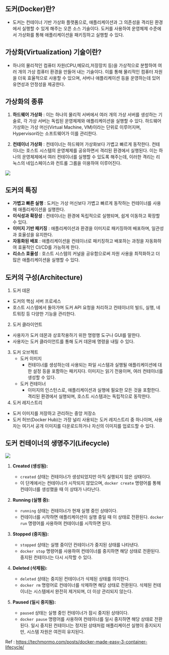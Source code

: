 ## 도커(Docker)란?
- 도커는 컨테이너 기반 가상화 플랫폼으로, 애플리케이션과 그 의존성을 격리된 환경에서 실행할 수 있게 해주는 오픈 소스 기술이다. 도커를 사용하여 운영체제 수준에서 가상화를 통해 애플리케이션을 패키징하고 실행할 수 있다.

## 가상화(Virtualization) 기술이란?
- 하나의 물리적인 컴퓨터 자원(CPU,메모리,저장장치 등)을 가상적으로 분할하여 여러 개의 가상 컴퓨터 환경을 만들어 내는 기술이다. 이를 통해 물리적인 컴퓨터 자원을 더욱 효율적으로 사용할 수 있으며, 서버나 애플리케이션 등을 운영하는데 있어 유연성과 안정성을 제공한다.

## 가상화의 종류
1. **하드웨어 가상화** :
   이는 하나의 물리적 서버에서 여러 개의 가상 서버를 생성하는 기술로, 각 가상 서버는 독립된 운영체제와 애플리케이션을 실행할 수 있다. 하드웨어 가상화는 가상 머신(Virtual Machine, VM)이라는 단위로 이루어지며, Hypervisor라는 소프트웨어가 이를 관리한다.


2. **컨테이너 가상화** :
   컨테이너는 하드웨어 가상화보다 가볍고 빠르게 동작한다. 컨테이너는 호스트 시스템의 운영체제를 공유하면서 격리된 환경에서 실행된다. 이는 하나의 운영체제에서 여러 컨테이너를 실행할 수 있도록 해주는데, 이러한 격리는 리눅스의 네임스페이스와 컨트롤 그룹을 이용하여 이루어진다.

![](https://lh6.googleusercontent.com/HWd2a3foV81WcdrNub4Q_B265GamwqAFSniZyLqErj9yzsnQWvPqkKMbKExaSEpJLm9L_qCItPSv7kUWL26AcXU9BZprZikZV0D76bTSU7hSYLyR2AuHj_ZioNJX6NgkTHDyhCiM)

## 도커의 특징
- **가볍고 빠른 실행** : 도커는 가상 머신보다 가볍고 빠르게 동작하는 컨테이너를 사용해 애플리케이션을 실행한다.
- **이식성과 확장성** : 컨테이너는 환경에 독립적으로 실행되며, 쉽게 이동하고 확장할 수 있다.
- **이미지 기반 패키징** : 애플리케이션과 환경을 이미지로 패키징하여 배포하며, 일관성과 효율성을 유지한다.
- **자동화된 배포** : 애플리케이션을 컨테이너로 패키징하고 배포하는 과정을 자동화하여 효율적인 CI/CD를 가능하게 한다.
- **리소스 효율성** : 호스트 시스템의 커널을 공유함으로써 자원 사용을 최적화하고 더 많은 애플리케이션을 실행할 수 있다.

## 도커의 구성(Architecture)
1. 도커 데몬
- 도커의 핵심 서버 프로세스
- 호스트 시스템에서 돌아가며 도커 API 요청을 처리하고 컨테이너의 빌드, 실행, 네트워킹 등 다양한 기능을 관리한다.
2. 도커 클라이언트
- 사용자가 도커 데몬과 상호작용하기 위한 명령행 도구나 GUI를 말한다.
- 사용자는 도커 클라이언트를 통해 도커 데몬에 명령을 내릴 수 있다.
3. 도커 오브젝트
   - 도커 이미지
     - 컨테이너를 생성하는데 사용되는 파일 시스템과 실행될 애플리케이션에 대한 설정 등을 포함하는 패키지다.
       이미지는 읽기 전용이며, 여러 컨테이너를 생성할 수 있다.
   - 도커 컨테이너
     - 이미지의 인스턴스로, 애플리케이션과 실행에 필요한 모든 것을 포함한다.
       격리된 환경에서 실행되며, 호스트 시스템과는 독립적으로 동작한다.
4. 도커 레지스트리
- 도커 이미지를 저장하고 관리하는 중앙 저장소
- 도커 허브(Docker Hub)는 가장 널리 사용되는 도커 레지스트리 중 하나이며, 사용자는 여기서 공개 이미지를 다운로드하거나 자신의 이미지를 업로드할 수 있다.

## 도커 컨테이너의 생명주기(Lifecycle)

![](https://techmormo.com/wp-content/uploads/2022/11/docker3-simple-docker-lifecycle-1024x887.png)
1. **Created (생성됨):**
    - `created` 상태는 컨테이너가 생성되었지만 아직 실행되지 않은 상태이다.
    - 이 단계에서는 컨테이너가 시작되지 않았으며, `docker create` 명령어를 통해 컨테이너를 생성했을 때 이 상태가 나타난다.

2. **Running (실행 중):**
    - `running` 상태는 컨테이너가 현재 실행 중인 상태이다.
    - 컨테이너를 시작하면 애플리케이션이 실행 중일 때 이 상태로 전환된다. `docker run` 명령어를 사용하여 컨테이너를 시작하면 된다.

3. **Stopped (중지됨):**
    - `stopped` 상태는 실행 중이던 컨테이너가 중지된 상태를 나타낸다.
    - `docker stop` 명령어를 사용하여 컨테이너를 중지하면 해당 상태로 전환된다. 중지된 컨테이너는 다시 시작할 수 있다.

4. **Deleted (삭제됨):**
    - `deleted` 상태는 중지된 컨테이너가 삭제된 상태를 의미한다.
    - `docker rm` 명령어로 컨테이너를 삭제하면 해당 상태로 전환된다. 삭제된 컨테이너는 시스템에서 완전히 제거되며, 더 이상 관리되지 않는다.

5. **Paused (일시 중지됨):**
    - `paused` 상태는 실행 중인 컨테이너가 잠시 중지된 상태이다.
    - `docker pause` 명령어를 사용하여 컨테이너를 일시 중지하면 해당 상태로 전환된다. 일시 중지된 컨테이너는 정지된 상태처럼 애플리케이션 실행이 중지되지만, 시스템 자원은 여전히 유지된다.





Ref : https://techmormo.com/posts/docker-made-easy-3-container-lifecycle/